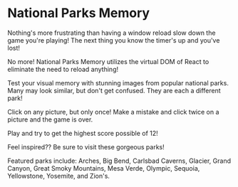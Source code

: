 # National Parks Memory

Nothing's more frustrating than having a window reload slow down the game you're playing! The next thing
you know the timer's up and you've lost! 

No more! National Parks Memory utilizes the virtual DOM of React to eliminate the need to reload anything!

Test your visual memory with stunning images from popular national parks. Many may look similar, but don't get confused. They are each a different park! 

Click on any picture, but only once! Make a mistake and click twice on a picture and the game is over. 

Play and try to get the highest score possible of 12! 

Feel inspired?? Be sure to visit these gorgeous parks! 

Featured parks include: 
Arches, Big Bend, Carlsbad Caverns, Glacier, Grand Canyon, Great Smoky Mountains, Mesa Verde, Olympic, Sequoia, Yellowstone, Yosemite, and Zion's.


